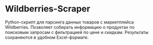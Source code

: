 # Wildberries-Scraper
Python-скрипт для парсинга данных товаров с маркетплейса Wildberries. Позволяет собирать информацию о продуктах по поисковым запросам с фильтрацией по цене и скидкам. Результаты сохраняются в удобном Excel-формате.
